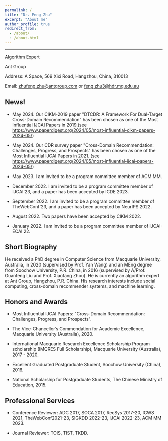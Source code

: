 ```yaml
---
permalink: /
title: "Dr. Feng Zhu"
excerpt: "About me"
author_profile: true
redirect_from: 
  - /about/
  - /about.html
---
```


------
Algorithm Expert

Ant Group

Address: A Space, 569 Xixi Road, Hangzhou, China, 310013

Email: zhufeng.zhu@antgroup.com or feng.zhu3@hdr.mq.edu.au

News!
------
* May 2024. Our CIKM-2019 paper "DTCDR: A Framework For Dual-Target Cross-Domain Recommendation" has been chosen as one of the Most Influential IJCAI Papers in 2019.(see https://www.paperdigest.org/2024/05/most-influential-cikm-papers-2024-05/)

* May 2024. Our CDR survey paper "Cross-Domain Recommendation: Challenges, Progress, and Prospects" has been chosen as one of the Most Influential IJCAI Papers in 2021. (see https://www.paperdigest.org/2024/05/most-influential-ijcai-papers-2024-05/)

* May 2023. I am invited to be a program committee member of ACM MM.

* December 2022. I am invited to be a program committee member of IJCAI'23, and a paper has been accepted by ICDE 2023. 

* September 2022. I am invited to be a program committee member of TheWebConf'23, and a paper has been accepted by NeurIPS 2022.

* August 2022. Two papers have been accepted by CIKM 2022.

* January 2022. I am invited to be a program committee member of IJCAI-ECAI'22.

Short Biography
------
He received a PhD degree in Computer Science from Macquarie University, Australia, in 2020 (supervised by Prof. Yan Wang) and an MEng degree from Soochow University, P.R. China, in 2016 (supervised by A/Prof. Guanfeng Liu and Prof. Xiaofang Zhou). He is currently an algorithm expert at Ant Group, Hangzhou, P.R. China. His research interests include social computing, cross-domain recommender systems, and machine learning.

Honors and Awards
------
* Most Influential IJCAI Papers: "Cross-Domain Recommendation: Challenges, Progress, and Prospects".

* The Vice-Chancellor’s Commendation for Academic Excellence, Macquarie University (Australia), 2020.

* International Macquarie Research Excellence Scholarship Program scholarship (IMQRES Full Scholarship), Macquarie University (Australia), 2017 - 2020.

* Excellent Graduated Postgraduate Student, Soochow University (China), 2016.

* National Scholarship for Postgraduate Students, The Chinese Ministry of Education, 2015.

Professional Services
------
* Conference Reviewer: ADC 2017, SOCA 2017, RecSys 2017-20, ICWS 2021, TheWebConf2021-23, SIGKDD 2022-23, IJCAI 2022-23, ACM MM 2023.

* Journal Reviewer: TOIS, TIST, TKDD.
